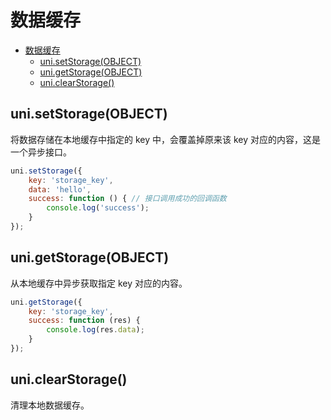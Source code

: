 # 数据缓存

- [数据缓存](#数据缓存)
  - [uni.setStorage(OBJECT)](#unisetstorageobject)
  - [uni.getStorage(OBJECT)](#unigetstorageobject)
  - [uni.clearStorage()](#uniclearstorage)

## uni.setStorage(OBJECT)

将数据存储在本地缓存中指定的 key 中，会覆盖掉原来该 key 对应的内容，这是一个异步接口。

```js
uni.setStorage({
	key: 'storage_key',
	data: 'hello',
	success: function () { // 接口调用成功的回调函数
		console.log('success');
	}
});
```

## uni.getStorage(OBJECT)

从本地缓存中异步获取指定 key 对应的内容。

```js
uni.getStorage({
	key: 'storage_key',
	success: function (res) {
		console.log(res.data);
	}
});
```

## uni.clearStorage()

清理本地数据缓存。
